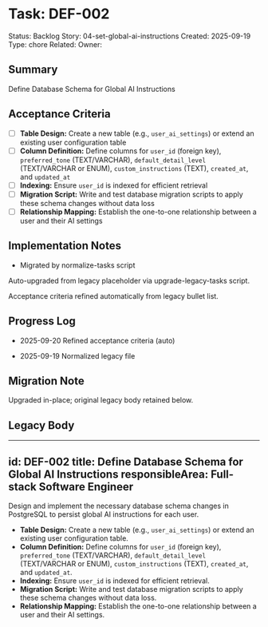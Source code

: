 # Task: DEF-002
Status: Backlog
Story: 04-set-global-ai-instructions
Created: 2025-09-19
Type: chore
Related:
Owner:

## Summary
Define Database Schema for Global AI Instructions

## Acceptance Criteria

- [ ] **Table Design:** Create a new table (e.g., `user_ai_settings`) or extend an existing user configuration table
- [ ] **Column Definition:** Define columns for `user_id` (foreign key), `preferred_tone` (TEXT/VARCHAR), `default_detail_level` (TEXT/VARCHAR or ENUM), `custom_instructions` (TEXT), `created_at`, and `updated_at`
- [ ] **Indexing:** Ensure `user_id` is indexed for efficient retrieval
- [ ] **Migration Script:** Write and test database migration scripts to apply these schema changes without data loss
- [ ] **Relationship Mapping:** Establish the one-to-one relationship between a user and their AI settings

## Implementation Notes
- Migrated by normalize-tasks script

Auto-upgraded from legacy placeholder via upgrade-legacy-tasks script.


Acceptance criteria refined automatically from legacy bullet list.
## Progress Log
- 2025-09-20 Refined acceptance criteria (auto)

- 2025-09-19 Normalized legacy file
## Migration Note
Upgraded in-place; original legacy body retained below.

## Legacy Body
---
id: DEF-002
title: Define Database Schema for Global AI Instructions
responsibleArea: Full-stack Software Engineer
---
Design and implement the necessary database schema changes in PostgreSQL to persist global AI instructions for each user.
*   **Table Design:** Create a new table (e.g., `user_ai_settings`) or extend an existing user configuration table.
*   **Column Definition:** Define columns for `user_id` (foreign key), `preferred_tone` (TEXT/VARCHAR), `default_detail_level` (TEXT/VARCHAR or ENUM), `custom_instructions` (TEXT), `created_at`, and `updated_at`.
*   **Indexing:** Ensure `user_id` is indexed for efficient retrieval.
*   **Migration Script:** Write and test database migration scripts to apply these schema changes without data loss.
*   **Relationship Mapping:** Establish the one-to-one relationship between a user and their AI settings.